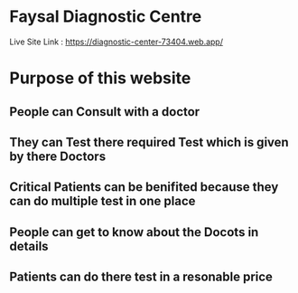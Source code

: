 # Faysal Diagnostic Centre

Live Site Link : https://diagnostic-center-73404.web.app/

# Purpose of this website

## People can Consult with a doctor
## They can Test there required Test which is given by there Doctors
## Critical Patients can be benifited because they can do multiple test in one place
## People can get to know about the Docots in details
## Patients can do there test in a resonable price
